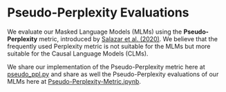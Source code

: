 # Pseudo-Perplexity Evaluations
We evaluate our Masked Language Models (MLMs) using the **Pseudo-Perplexity** metric, introduced by [Salazar et al. (2020)](https://aclanthology.org/2020.acl-main.240/). We believe that the frequently used Perplexity metric is not suitable for the MLMs but more suitable for the Causal Language Models (CLMs).

We share our implementation of the Pseudo-Perplexity metric here at [pseudo_ppl.py](https://github.com/SaiedAlshahrani/performance-implications/blob/main/Language-Modeling-Evals/Pseudo-Perplexity-Evals/pseudo_ppl.py) and share as well the Pseudo-Perplexity evaluations of our MLMs here at [Pseudo-Perplexity-Metric.ipynb](https://github.com/SaiedAlshahrani/performance-implications/blob/main/Language-Modeling-Evals/Pseudo-Perplexity-Evals/Pseudo-Perplexity-Metric.ipynb).
